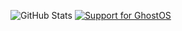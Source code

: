 ![GitHub Stats](https://github-readme-stats.vercel.app/api?username=saku-bruh&theme=midnight-purple)
  <a href="https://t.me/GhostOS_AOSP"> <img src="https://img.shields.io/badge/telegram-Support_Group-informational?style=for-the-badge&labelColor=121217&logo=telegram" alt="Support for GhostOS" /></a>
